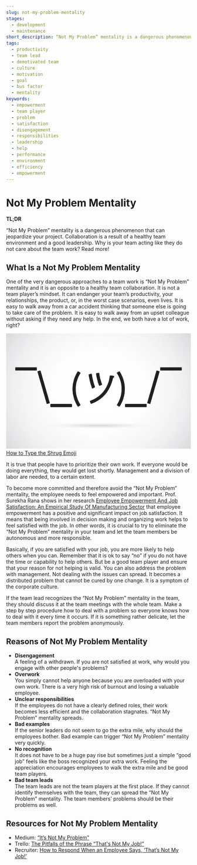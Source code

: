 ```yaml
---
slug: not-my-problem-mentality
stages:
  - development
  - maintenance
short_description: “Not My Problem” mentality is a dangerous phenomenon that can jeopardize your project. Collaboration is a result of a healthy team environment and a good leadership.
tags:
  - productivity
  - team lead
  - demotivated team
  - culture
  - motivation
  - goal
  - bus factor
  - mentality
keywords:
  - empowerment
  - team player
  - problem
  - satisfaction
  - disengagement
  - responsibilities
  - leadership
  - help
  - performance
  - environment
  - efficiency
  - empowerment
---
```


# Not My Problem Mentality

**TL;DR**

“Not My Problem” mentality is a dangerous phenomenon that can jeopardize your project. Collaboration is a result of a healthy team environment and a good leadership. Why is your team acting like they do not care about the team work? Read more!

## What Is a Not My Problem Mentality

One of the very dangerous approaches to a team work is “Not My Problem” mentality and it is an opposite to a healthy team collaboration. It is not a team player’s mindset. It can endanger your team’s productivity, your relationships, the product, or, in the worst case scenarios, even lives. It is easy to walk away from a car accident thinking that someone else is going to take care of the problem. It is easy to walk away from an upset colleague without asking if they need any help. In the end, we both have a lot of work, right?

![Shrug Emoji](/files/not_my_problem_mentality.png)
[How to Type the Shrug Emoji](https://blog.hubspot.com/marketing/shrug-emoji)

It is true that people have to prioritize their own work. If everyone would be doing everything, they would get lost shortly. Management and a division of labor are needed, to a certain extent.

To become more committed and therefore avoid the “Not My Problem” mentality, the employee needs to feel empowered and important. Prof. Surekha Rana shows in her research [Employee Empowerment And Job Satisfaction: An Empirical Study Of Manufacturing Sector](http://ijbemr.com/wp-content/uploads/2016/03/EMPLOYEE-EMPOWERMENT-AND-JOB-SATISFACTION.pdf) that employee empowerment has a positive and significant impact on job satisfaction. It means that being involved in decision making and organizing work helps to feel satisfied with the job. In other words, it is crucial to try to eliminate the “Not My Problem” mentality in your team and let the team members be autonomous and more responsible.

Basically, if you are satisfied with your job, you are more likely to help others when you can. Remember that it is ok to say “no” if you do not have the time or capability to help others. But be a good team player and ensure that your reason for not helping is valid. You can also address the problem with management. Not dealing with the issues can spread. It becomes a distributed problem that cannot be cured by one change. It is a symptom of the corporate culture.

If the team lead recognizes the “Not My Problem” mentality in the team, they should discuss it at the team meetings with the whole team. Make a step by step procedure how to deal with a problem so everyone knows how to deal with it every time it occurs. If it is something rather delicate, let the team members report the problem anonymously.

## Reasons of Not My Problem Mentality

- **Disengagement**  
   A feeling of a withdrawn. If you are not satisfied at work, why would you engage with other people's problems?
- **Overwork**  
   You simply cannot help anyone because you are overloaded with your own work. There is a very high risk of burnout and losing a valuable employee.
- **Unclear responsibilities**  
   If the employees do not have a clearly defined roles, their work becomes less efficient and the collaboration stagnates. “Not My Problem” mentality spreads.
- **Bad examples**  
   If the senior leaders do not seem to go the extra mile, why should the employees bother. Bad example can trigger “Not My Problem” mentality very quickly.
- **No recognition**  
   It does not have to be a huge pay rise but sometimes just a simple “good job” feels like the boss recognized your extra work. Feeling the appreciation encourages employees to walk the extra mile and be good team players.
- **Bad team leads**  
  The team leads are not the team players at the first place. If they cannot identify themselves with the team, they can spread the “Not My Problem” mentality. The team members’ problems should be their problems as well.

## Resources for Not My Problem Mentality

- Medium: [“It’s Not My Problem”](https://medium.com/@CS1201/it-s-not-my-problem-7cd17f6aa421)
- Trello: [The Pitfalls of the Phrase “That's Not My Job!”](https://blog.trello.com/pitfalls-of-phrase-thats-not-my-job)
- Recruiter: [How to Respond When an Employee Says, ‘That’s Not My Job!’](https://www.recruiter.com/i/how-to-respond-when-an-employee-says-thats-not-my-job/)
